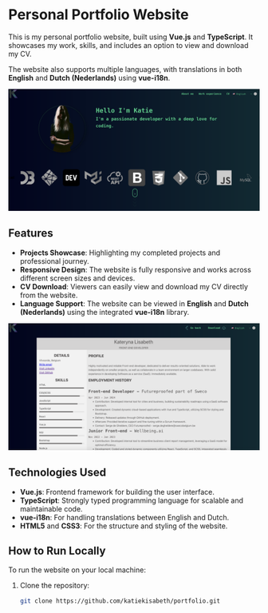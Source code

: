 # Personal Portfolio Website

This is my personal portfolio website, built using **Vue.js** and **TypeScript**. It showcases my work, skills, and includes an option to view and download my CV.

The website also supports multiple languages, with translations in both **English** and **Dutch (Nederlands)** using **vue-i18n**.

![Portfolio Screenshot](./src/assets/page_screenshot.png)

## Features

- **Projects Showcase**: Highlighting my completed projects and professional journey.
- **Responsive Design**: The website is fully responsive and works across different screen sizes and devices.
- **CV Download**: Viewers can easily view and download my CV directly from the website.
- **Language Support**: The website can be viewed in **English** and **Dutch (Nederlands)** using the integrated **vue-i18n** library.

![CV Screenshot](./src/assets/cv_screenshot.png)

## Technologies Used

- **Vue.js**: Frontend framework for building the user interface.
- **TypeScript**: Strongly typed programming language for scalable and maintainable code.
- **vue-i18n**: For handling translations between English and Dutch.
- **HTML5** and **CSS3**: For the structure and styling of the website.

## How to Run Locally

To run the website on your local machine:

1. Clone the repository:
   ```bash
   git clone https://github.com/katiekisabeth/portfolio.git
